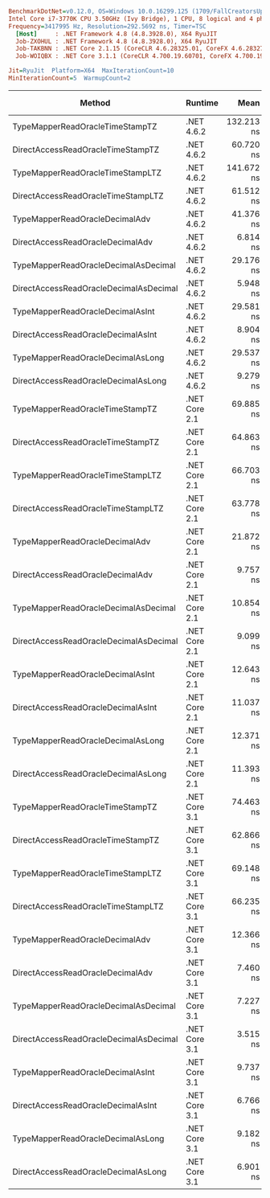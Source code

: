 ``` ini

BenchmarkDotNet=v0.12.0, OS=Windows 10.0.16299.125 (1709/FallCreatorsUpdate/Redstone3)
Intel Core i7-3770K CPU 3.50GHz (Ivy Bridge), 1 CPU, 8 logical and 4 physical cores
Frequency=3417995 Hz, Resolution=292.5692 ns, Timer=TSC
  [Host]     : .NET Framework 4.8 (4.8.3928.0), X64 RyuJIT
  Job-ZXOHUL : .NET Framework 4.8 (4.8.3928.0), X64 RyuJIT
  Job-TAKBNN : .NET Core 2.1.15 (CoreCLR 4.6.28325.01, CoreFX 4.6.28327.02), X64 RyuJIT
  Job-WOIQBX : .NET Core 3.1.1 (CoreCLR 4.700.19.60701, CoreFX 4.700.19.60801), X64 RyuJIT

Jit=RyuJit  Platform=X64  MaxIterationCount=10  
MinIterationCount=5  WarmupCount=2  

```
|                                 Method |       Runtime |       Mean |     Error |    StdDev | Ratio | RatioSD | Gen 0 | Gen 1 | Gen 2 | Allocated |
|--------------------------------------- |-------------- |-----------:|----------:|----------:|------:|--------:|------:|------:|------:|----------:|
|        TypeMapperReadOracleTimeStampTZ |    .NET 4.6.2 | 132.213 ns | 8.3265 ns | 5.5074 ns |  2.18 |    0.10 |     - |     - |     - |         - |
|      DirectAccessReadOracleTimeStampTZ |    .NET 4.6.2 |  60.720 ns | 1.1356 ns | 0.7511 ns |  1.00 |    0.00 |     - |     - |     - |         - |
|       TypeMapperReadOracleTimeStampLTZ |    .NET 4.6.2 | 141.672 ns | 5.4757 ns | 3.6218 ns |  2.33 |    0.06 |     - |     - |     - |         - |
|     DirectAccessReadOracleTimeStampLTZ |    .NET 4.6.2 |  61.512 ns | 2.3485 ns | 1.5534 ns |  1.01 |    0.03 |     - |     - |     - |         - |
|         TypeMapperReadOracleDecimalAdv |    .NET 4.6.2 |  41.376 ns | 1.0564 ns | 0.6987 ns |  0.68 |    0.01 |     - |     - |     - |         - |
|       DirectAccessReadOracleDecimalAdv |    .NET 4.6.2 |   6.814 ns | 0.3068 ns | 0.2029 ns |  0.11 |    0.00 |     - |     - |     - |         - |
|   TypeMapperReadOracleDecimalAsDecimal |    .NET 4.6.2 |  29.176 ns | 1.2963 ns | 0.8574 ns |  0.48 |    0.02 |     - |     - |     - |         - |
| DirectAccessReadOracleDecimalAsDecimal |    .NET 4.6.2 |   5.948 ns | 0.1364 ns | 0.0902 ns |  0.10 |    0.00 |     - |     - |     - |         - |
|       TypeMapperReadOracleDecimalAsInt |    .NET 4.6.2 |  29.581 ns | 0.6229 ns | 0.1618 ns |  0.48 |    0.00 |     - |     - |     - |         - |
|     DirectAccessReadOracleDecimalAsInt |    .NET 4.6.2 |   8.904 ns | 0.2097 ns | 0.0748 ns |  0.15 |    0.00 |     - |     - |     - |         - |
|      TypeMapperReadOracleDecimalAsLong |    .NET 4.6.2 |  29.537 ns | 0.6979 ns | 0.4616 ns |  0.49 |    0.01 |     - |     - |     - |         - |
|    DirectAccessReadOracleDecimalAsLong |    .NET 4.6.2 |   9.279 ns | 0.2801 ns | 0.1853 ns |  0.15 |    0.00 |     - |     - |     - |         - |
|        TypeMapperReadOracleTimeStampTZ | .NET Core 2.1 |  69.885 ns | 2.6035 ns | 1.7220 ns |  1.15 |    0.04 |     - |     - |     - |         - |
|      DirectAccessReadOracleTimeStampTZ | .NET Core 2.1 |  64.863 ns | 2.6816 ns | 1.7737 ns |  1.07 |    0.03 |     - |     - |     - |         - |
|       TypeMapperReadOracleTimeStampLTZ | .NET Core 2.1 |  66.703 ns | 1.1658 ns | 0.5176 ns |  1.10 |    0.02 |     - |     - |     - |         - |
|     DirectAccessReadOracleTimeStampLTZ | .NET Core 2.1 |  63.778 ns | 1.1023 ns | 0.4894 ns |  1.05 |    0.02 |     - |     - |     - |         - |
|         TypeMapperReadOracleDecimalAdv | .NET Core 2.1 |  21.872 ns | 0.3793 ns | 0.0985 ns |  0.36 |    0.00 |     - |     - |     - |         - |
|       DirectAccessReadOracleDecimalAdv | .NET Core 2.1 |   9.757 ns | 0.1912 ns | 0.1000 ns |  0.16 |    0.00 |     - |     - |     - |         - |
|   TypeMapperReadOracleDecimalAsDecimal | .NET Core 2.1 |  10.854 ns | 0.2699 ns | 0.1785 ns |  0.18 |    0.00 |     - |     - |     - |         - |
| DirectAccessReadOracleDecimalAsDecimal | .NET Core 2.1 |   9.099 ns | 0.5991 ns | 0.3963 ns |  0.15 |    0.01 |     - |     - |     - |         - |
|       TypeMapperReadOracleDecimalAsInt | .NET Core 2.1 |  12.643 ns | 0.2846 ns | 0.1882 ns |  0.21 |    0.00 |     - |     - |     - |         - |
|     DirectAccessReadOracleDecimalAsInt | .NET Core 2.1 |  11.037 ns | 0.2054 ns | 0.0912 ns |  0.18 |    0.00 |     - |     - |     - |         - |
|      TypeMapperReadOracleDecimalAsLong | .NET Core 2.1 |  12.371 ns | 0.1410 ns | 0.0366 ns |  0.20 |    0.00 |     - |     - |     - |         - |
|    DirectAccessReadOracleDecimalAsLong | .NET Core 2.1 |  11.393 ns | 0.3336 ns | 0.1985 ns |  0.19 |    0.00 |     - |     - |     - |         - |
|        TypeMapperReadOracleTimeStampTZ | .NET Core 3.1 |  74.463 ns | 6.3825 ns | 3.7981 ns |  1.22 |    0.06 |     - |     - |     - |         - |
|      DirectAccessReadOracleTimeStampTZ | .NET Core 3.1 |  62.866 ns | 1.1300 ns | 0.4030 ns |  1.03 |    0.02 |     - |     - |     - |         - |
|       TypeMapperReadOracleTimeStampLTZ | .NET Core 3.1 |  69.148 ns | 0.9303 ns | 0.2416 ns |  1.13 |    0.02 |     - |     - |     - |         - |
|     DirectAccessReadOracleTimeStampLTZ | .NET Core 3.1 |  66.235 ns | 0.6389 ns | 0.1659 ns |  1.08 |    0.01 |     - |     - |     - |         - |
|         TypeMapperReadOracleDecimalAdv | .NET Core 3.1 |  12.366 ns | 0.3526 ns | 0.2332 ns |  0.20 |    0.00 |     - |     - |     - |         - |
|       DirectAccessReadOracleDecimalAdv | .NET Core 3.1 |   7.460 ns | 0.1621 ns | 0.0421 ns |  0.12 |    0.00 |     - |     - |     - |         - |
|   TypeMapperReadOracleDecimalAsDecimal | .NET Core 3.1 |   7.227 ns | 0.1685 ns | 0.1115 ns |  0.12 |    0.00 |     - |     - |     - |         - |
| DirectAccessReadOracleDecimalAsDecimal | .NET Core 3.1 |   3.515 ns | 0.1376 ns | 0.0819 ns |  0.06 |    0.00 |     - |     - |     - |         - |
|       TypeMapperReadOracleDecimalAsInt | .NET Core 3.1 |   9.737 ns | 0.2060 ns | 0.1226 ns |  0.16 |    0.00 |     - |     - |     - |         - |
|     DirectAccessReadOracleDecimalAsInt | .NET Core 3.1 |   6.766 ns | 0.1424 ns | 0.0370 ns |  0.11 |    0.00 |     - |     - |     - |         - |
|      TypeMapperReadOracleDecimalAsLong | .NET Core 3.1 |   9.182 ns | 0.3012 ns | 0.1337 ns |  0.15 |    0.00 |     - |     - |     - |         - |
|    DirectAccessReadOracleDecimalAsLong | .NET Core 3.1 |   6.901 ns | 0.2362 ns | 0.1235 ns |  0.11 |    0.00 |     - |     - |     - |         - |
